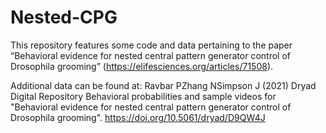 # Nested-CPG

This repository features some code and data pertaining to the paper “Behavioral evidence for nested central pattern generator control of Drosophila grooming” (https://elifesciences.org/articles/71508).

Additional data can be found at: Ravbar PZhang NSimpson J (2021) Dryad Digital Repository Behavioral probabilities and sample videos for "Behavioral evidence for nested central pattern generator control of Drosophila grooming". https://doi.org/10.5061/dryad/D9QW4J
